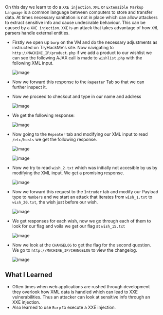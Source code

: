 On this day we learn to do a `XXE injection`. `XML` or `Extensible Markup Language` is a common language between computers to store and transfer data. At times necessary sanitation is not in place which can allow attackers to extract sensitive info and cause undesirable behaviour. This can be caused by a `XXE injection`.  `XXE` is an attack that takes advantage of how `XM`L parsers handle external entities.

+ Firstly we open up `burp` on the VM and do the necessary adjustments as instructed on TryHackMe's site. Now navigating to `http://MACHINE_IP/product.php` if we add a product to our wishlist we can see the following AJAX call is made to `wishlist.php` with the following XML input.

  ![image](https://github.com/user-attachments/assets/d7b0ca94-124b-4f59-9d1b-9008534d562b)

+ Now we forward this response to the `Repeater` Tab so that we can further inspect it.
+ Now we proceed to checkout and type in our name and address

  ![image](https://github.com/user-attachments/assets/69c941a8-abd5-49af-87ea-e27fd14ac1f1)

+ We get the following response:

  ![image](https://github.com/user-attachments/assets/e6033588-5a34-47ef-9510-f5a6f19527ba)

+ Now going to the `Repeater` tab and modifying our XML input to read `/etc/hosts` we get the following response.

  ![image](https://github.com/user-attachments/assets/e5365be1-0117-4633-9734-e349a457458b)

  ![image](https://github.com/user-attachments/assets/a3025dc9-08d2-48eb-bf29-6065c3da2808)

+ Now we try to read `wish_2.txt` which was initially not accesible by us by modifying the XML input. We get a promising response.

  ![image](https://github.com/user-attachments/assets/e44cbfbf-4585-4f39-b613-ebf6e727de9b)

+ Now we forward this request to the `Intruder` tab and modify our Payload type to `Numbers` and we start an attack that iterates from `wish_1.txt` to `wish_20.txt`, the wish just before our wish.

  ![image](https://github.com/user-attachments/assets/bcb36c26-1324-448b-83e8-4b1edabf3dd8)

+ We get responses for each wish, now we go through each of them to look for our flag and voila we get our flag at `wish_15.txt`

  ![image](https://github.com/user-attachments/assets/3888afaf-ce6e-4295-ab80-e05a52c65c17)

+ Now we look at the `CHANGELOG` to get the flag for the second question. We go to `http://MACHINE_IP/CHANGELOG` to view the changelog.

  ![image](https://github.com/user-attachments/assets/fa06693f-72ff-4dc6-b2e7-de40f8c7efef)

## What I Learned
+ Often times when web applications are rushed through development they overlook how XML data is handled which can lead to XXE vulnerabilities. Thus an attacker can look at sensitive info through an XXE injection.
+ Also learned to use `Burp` to execute a XXE injection.

